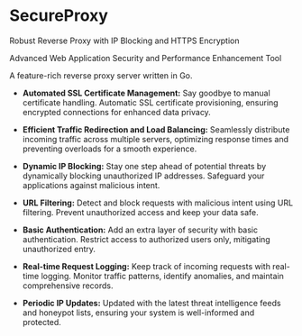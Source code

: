 # SecureProxy
Robust Reverse Proxy with IP Blocking and HTTPS Encryption

Advanced Web Application Security and Performance Enhancement Tool

A feature-rich reverse proxy server written in Go.

- **Automated SSL Certificate Management:** Say goodbye to manual certificate handling. Automatic SSL certificate provisioning, ensuring encrypted connections for enhanced data privacy.

- **Efficient Traffic Redirection and Load Balancing:** Seamlessly distribute incoming traffic across multiple servers, optimizing response times and preventing overloads for a smooth experience.

- **Dynamic IP Blocking:** Stay one step ahead of potential threats by dynamically blocking unauthorized IP addresses. Safeguard your applications against malicious intent.

- **URL Filtering:** Detect and block requests with malicious intent using URL filtering. Prevent unauthorized access and keep your data safe.

- **Basic Authentication:** Add an extra layer of security with basic authentication. Restrict access to authorized users only, mitigating unauthorized entry.

- **Real-time Request Logging:** Keep track of incoming requests with real-time logging. Monitor traffic patterns, identify anomalies, and maintain comprehensive records.

- **Periodic IP Updates:** Updated with the latest threat intelligence feeds and honeypot lists, ensuring your system is well-informed and protected.

